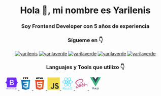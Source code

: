 <!--
**yarilenis/yarilenis** is a ✨ _special_ ✨ repository because its `README.md` (this file) appears on your GitHub profile.

Here are some ideas to get you started:

- 🔭 I’m currently working on ...
- 🌱 I’m currently learning ...
- 👯 I’m looking to collaborate on ...
- 🤔 I’m looking for help with ...
- 💬 Ask me about ...
- 📫 How to reach me: ...
- 😄 Pronouns: ...
- ⚡ Fun fact: ...
-->

<h1 align="center">Hola 👋, mi nombre es Yarilenis</h1>
<h3 align="center">Soy Frontend Developer con 5 años de experiencia</h3>

<h3 align="center">Sígueme en 👇</h3>
<p align="center">
<a href="https://codepen.io/yarilenis" target="blank"><img align="center" src="https://cdn.jsdelivr.net/npm/simple-icons@3.0.1/icons/codepen.svg" alt="yarilenis" height="30" width="40" /></a>
<a href="https://twitter.com/yarilaverde" target="blank"><img align="center" src="https://cdn.jsdelivr.net/npm/simple-icons@3.0.1/icons/twitter.svg" alt="yarilaverde" height="30" width="40" /></a>
<a href="https://linkedin.com/in/yarilaverde" target="blank"><img align="center" src="https://cdn.jsdelivr.net/npm/simple-icons@3.0.1/icons/linkedin.svg" alt="yarilaverde" height="30" width="40" /></a>
<a href="https://fb.com/yarilaverde" target="blank"><img align="center" src="https://cdn.jsdelivr.net/npm/simple-icons@3.0.1/icons/facebook.svg" alt="yarilaverde" height="30" width="40" /></a>
<a href="https://instagram.com/yarilaverde" target="blank"><img align="center" src="https://cdn.jsdelivr.net/npm/simple-icons@3.0.1/icons/instagram.svg" alt="yarilaverde" height="30" width="40" /></a>
</p>

<h3 align="center">Languajes y Tools que utilizo 👇</h3>
<p align="left"> <a href="https://getbootstrap.com" target="_blank"> <img src="https://raw.githubusercontent.com/devicons/devicon/master/icons/bootstrap/bootstrap-plain-wordmark.svg" alt="bootstrap" width="40" height="40"/> </a> <a href="https://www.w3schools.com/css/" target="_blank"> <img src="https://raw.githubusercontent.com/devicons/devicon/master/icons/css3/css3-original-wordmark.svg" alt="css3" width="40" height="40"/> </a> <a href="https://www.w3.org/html/" target="_blank"> <img src="https://raw.githubusercontent.com/devicons/devicon/master/icons/html5/html5-original-wordmark.svg" alt="html5" width="40" height="40"/> </a> <a href="https://developer.mozilla.org/en-US/docs/Web/JavaScript" target="_blank"> <img src="https://raw.githubusercontent.com/devicons/devicon/master/icons/javascript/javascript-original.svg" alt="javascript" width="40" height="40"/> </a> <a href="https://reactjs.org/" target="_blank"> <img src="https://raw.githubusercontent.com/devicons/devicon/master/icons/react/react-original-wordmark.svg" alt="react" width="40" height="40"/> </a> <a href="https://sass-lang.com" target="_blank"> <img src="https://raw.githubusercontent.com/devicons/devicon/master/icons/sass/sass-original.svg" alt="sass" width="40" height="40"/> </a> <a href="https://vuejs.org/" target="_blank"> <img src="https://raw.githubusercontent.com/devicons/devicon/master/icons/vuejs/vuejs-original-wordmark.svg" alt="vuejs" width="40" height="40"/> </a> </p>
